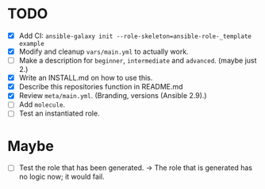 # TODO

- [X] Add CI: `ansible-galaxy init --role-skeleton=ansible-role-_template example`
- [X] Modify and cleanup `vars/main.yml` to actually work.
- [ ] Make a description for `beginner`, `intermediate` and `advanced`. (maybe just 2.)
- [X] Write an INSTALL.md on how to use this.
- [X] Describe this repositories function in README.md
- [X] Review `meta/main.yml`. (Branding, versions (Ansible 2.9).)
- [ ] Add `molecule`.
- [ ] Test an instantiated role.  

# Maybe
- [ ] Test the role that has been generated. -> The role that is generated has no logic now; it would fail.
